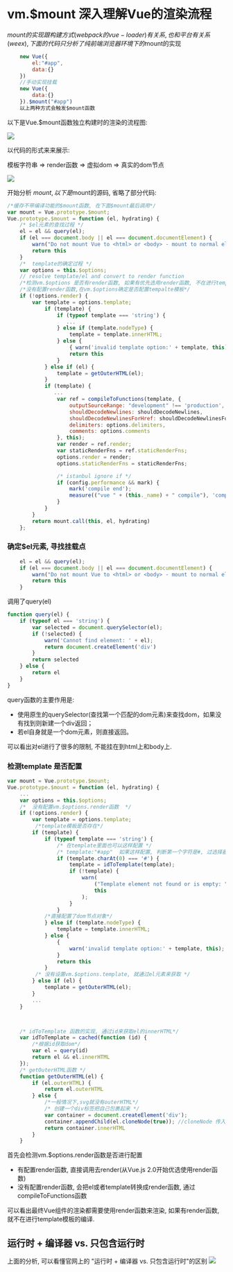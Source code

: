 # vm.$mount 深入理解Vue的渲染流程

$mount的实现跟构建方式(webpack的vue-loader)有关系,也和平台有关系(weex),
下面的代码只分析了纯前端浏览器环境下的$mount的实现

```javascript
    new Vue({
        el:"#app",
        data:{}
    })
    //手动实现挂载
    new Vue({
        data:{}
    }).$mount("#app")
    以上两种方式会触发$mount函数
```
以下是Vue.$mount函数独立构建时的渲染的流程图:

![](/images/vue/$mount.jpg)

以代码的形式来来展示:

模板字符串 => render函数 => 虚拟dom => 真实的dom节点

![](/images/vue/$mount1.jpg)

开始分析 $mount, 以下是$mount的源码, 省略了部分代码:
```javascript
/*缓存不带编译功能的$mount函数, 在下面$mount最后调用*/
var mount = Vue.prototype.$mount;
Vue.prototype.$mount = function (el, hydrating) {
    /* $el元素的查找过程 */
    el = el && query(el);
    if (el === document.body || el === document.documentElement) {
        warn("Do not mount Vue to <html> or <body> - mount to normal elements instead.");
        return this
    }
    /*  template的确定过程 */
    var options = this.$options;
    // resolve template/el and convert to render function
    /*检测vm.$options 是否有render函数, 如果有优先选用render函数, 不在进行template模板的编译*/
    /*没有配置render函数,在vm.$options确定是否配置tempalte模板*/
    if (!options.render) {
        var template = options.template;
            if (template) {
                if (typeof template === 'string') {
                   ...
                } else if (template.nodeType) {
                    template = template.innerHTML;
                } else {
                    { warn('invalid template option:' + template, this);}
                    return this
                }
            } else if (el) {
                template = getOuterHTML(el);
            }
            if (template) {
               ...
                var ref = compileToFunctions(template, {
                    outputSourceRange: "development" !== 'production',
                    shouldDecodeNewlines: shouldDecodeNewlines,
                    shouldDecodeNewlinesForHref: shouldDecodeNewlinesForHref,
                    delimiters: options.delimiters,
                    comments: options.comments
                }, this);
                var render = ref.render;
                var staticRenderFns = ref.staticRenderFns;
                options.render = render;
                options.staticRenderFns = staticRenderFns;

                /* istanbul ignore if */
                if (config.performance && mark) {
                    mark('compile end');
                    measure(("vue " + (this._name) + " compile"), 'compile', 'compile end');
                }
            }
        }
        return mount.call(this, el, hydrating)
    };
```
### 确定$el元素, 寻找挂载点
```javascript
    el = el && query(el);
    if (el === document.body || el === document.documentElement) {
        warn("Do not mount Vue to <html> or <body> - mount to normal elements instead.");
        return this
    }
```
调用了query(el)
```javascript
function query(el) {
    if (typeof el === 'string') {
        var selected = document.querySelector(el);
        if (!selected) {
            warn('Cannot find element: ' + el);
            return document.createElement('div')
        }
        return selected
    } else {
        return el
    }
}
```
query函数的主要作用是:
- 使用原生的querySelector(查找第一个匹配的dom元素)来查找dom，如果没有找到则新建一个div返回；
- 若el自身就是一个dom元素，则直接返回。

可以看出对el进行了很多的限制, 不能挂在到html上和body上.

### 检测template 是否配置
```javascript
var mount = Vue.prototype.$mount;
Vue.prototype.$mount = function (el, hydrating) {
    ...
    var options = this.$options;
    /*  没有配置vm.$options.render函数  */
    if (!options.render) {
        var template = options.template;
         /*template模板是否存在*/
        if (template) {
            if (typeof template === 'string') {
                /* 在template里面也可以这样配置 */
                /* template:"#app"  如果这样配置, 判断第一个字符是#, 过选择器查询dom元素*/
                if (template.charAt(0) === '#') {
                    template = idToTemplate(template);
                    if (!template) {
                        warn(
                            ("Template element not found or is empty: " + (options.template)),
                            this
                        );
                    }
                }
            /*直接配置了dom节点对象*/
            } else if (template.nodeType) {
                template = template.innerHTML;
            } else {
                {
                    warn('invalid template option:' + template, this);
                }
                return this
            }
         /* 没有设置vm.$options.template, 就通过el元素来获取 */
        } else if (el) {
            template = getOuterHTML(el);
        }
        ...
    }



    /* idToTemplate 函数的实现, 通过id来获取el的innerHTML*/
    var idToTemplate = cached(function (id) {
        /*根据id获取dom*/
        var el = query(id)
        return el && el.innerHTML
    });
    /* getOuterHTML函数 */
    function getOuterHTML(el) {
        if (el.outerHTML) {
            return el.outerHTML
        } else {
            /*一般情况下,svg就没有outerHTML*/
            /* 创建一个div标签把自己包裹起来 */
            var container = document.createElement('div');
            container.appendChild(el.cloneNode(true)); //cloneNode 传入true, 把子节点也拷贝了
            return container.innerHTML
        }
    }
```
首先会检测vm.$options.render函数是否进行配置
- 有配置render函数, 直接调用去render(从Vue.js 2.0开始优选使用render函数)
- 没有配置render函数, 会把el或者template转换成render函数, 通过 compileToFunctions函数

可以看出最终Vue组件的渲染都需要使用render函数来渲染,
如果有render函数, 就不在进行template模板的编译.

## 运行时 + 编译器 vs. 只包含运行时
上面的分析, 可以看懂官网上的 "运行时 + 编译器 vs. 只包含运行时"的区别
![](/images/vue/Vue.运行时.jpg)
